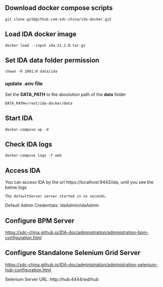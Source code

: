 ## Download docker compose scripts
```
git clone git@github.com:sdc-china/ida-docker.git
```

## Load IDA docker image
```
docker load --input ida-21.2.0.tar.gz
```

## Set IDA data folder permission
```
chown -R 1001:0 data/ida
```

### update .env file
Set the **DATA_PATH** to the absolution path of the **data** folder
```
DATA_PATH=/root/ida-docker/data
```

## Start IDA
```
docker-compose up -d
```

## Check IDA logs
```
docker-compose logs -f web
```

## Access IDA
You can access IDA by the url https://localhost:9443/ida, until you see the below logs
```
The defaultServer server started in xx seconds.
```
Default Admin Credentials: idaAdmin/idaAdmin

## Configure BPM Server
https://sdc-china.github.io/IDA-doc/administration/administration-bpm-configuration.html

## Configure Standalone Selenium Grid Server
https://sdc-china.github.io/IDA-doc/administration/administration-selenium-hub-configuration.html

Selenium Server URL: http://hub:4444/wd/hub